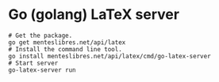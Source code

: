 # Go (golang) LaTeX server

```
# Get the package.
go get menteslibres.net/api/latex
# Install the command line tool.
go install menteslibres.net/api/latex/cmd/go-latex-server
# Start server
go-latex-server run
```
